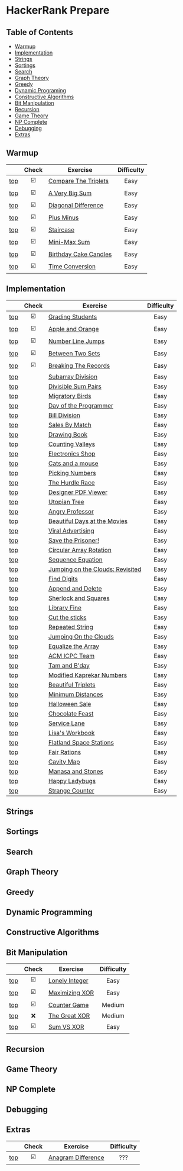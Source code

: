 # HackerRank Prepare

## Table of Contents
- [Warmup](#warmup)
- [Implementation](#implementation)
- [Strings](#strings)
- [Sortings](#sortings)
- [Search](#search)
- [Graph Theory](#graph-theory)
- [Greedy](#greedy)
- [Dynamic Programing](#dynamic-programming)
- [Constructive Algorithms](#constructive-algorithms)
- [Bit Manipulation](#bit-manipulation)
- [Recursion](#recursion)
- [Game Theory](#game-theory)
- [NP Complete](#np-complete)
- [Debugging](#debugging)
- [Extras](#extras)

## Warmup
|                            |           Check           | Exercise                                                 | Difficulty |
|----------------------------|:-------------------------:|----------------------------------------------------------|:----------:|
| [top](#table-of-contents)  |  :ballot_box_with_check:  | [Compare The Triplets](Warmup/compare_the_triplets.py)   |    Easy    |
| [top](#table-of-contents)  |  :ballot_box_with_check:  | [A Very Big Sum](Warmup/a_very_big_sum.py)               |    Easy    |
| [top](#table-of-contents)  |  :ballot_box_with_check:  | [Diagonal Difference](Warmup/diagonal_difference.py)     |    Easy    |
| [top](#table-of-contents)  |  :ballot_box_with_check:  | [Plus Minus](Warmup/plusMinus.py)                        |    Easy    |
| [top](#table-of-contents)  |  :ballot_box_with_check:  | [Staircase](Warmup/staircase.py)                         |    Easy    |
| [top](#table-of-contents)  |  :ballot_box_with_check:  | [Mini-Max Sum](Warmup/mini-max_sum.py)                   |    Easy    |
| [top](#table-of-contents)  |  :ballot_box_with_check:  | [Birthday Cake Candles](Warmup/birthday_cake_candles.py) |    Easy    |
| [top](#table-of-contents)  |  :ballot_box_with_check:  | [Time Conversion](Warmup/time_conversion.py)             |    Easy    |

## Implementation
|                            |          Check          | Exercise                                                                       | Difficulty |
|----------------------------|:-----------------------:|--------------------------------------------------------------------------------|:----------:|
| [top](#table-of-contents)  | :ballot_box_with_check: | [Grading Students](Implementation/grading_students.py)                         |    Easy    |
| [top](#table-of-contents)  | :ballot_box_with_check: | [Apple and Orange](Implementation/apple_orange.py)                             |    Easy    |
| [top](#table-of-contents)  | :ballot_box_with_check: | [Number Line Jumps](Implementation/number_line_jumps.py)                       |    Easy    |
| [top](#table-of-contents)  | :ballot_box_with_check: | [Between Two Sets](Implementation/between_two_sets.py)                         |    Easy    |
| [top](#table-of-contents)  | :ballot_box_with_check: | [Breaking The Records](Implementation/breaking_the_records.py)                 |    Easy    |
| [top](#table-of-contents)  |                         | [Subarray Division](Implementation/subarray_division.py)                       |    Easy    |
| [top](#table-of-contents)  |                         | [Divisible Sum Pairs](Implementation/divisible_sum_pairs.py)                   |    Easy    |
| [top](#table-of-contents)  |                         | [Migratory Birds](Implementation/migratory_birds.py)                           |    Easy    |
| [top](#table-of-contents)  |                         | [Day of the Programmer](Implementation/day_of_the_programmer.py)               |    Easy    |
| [top](#table-of-contents)  |                         | [Bill Division](Implementation/bill_division.py)                               |    Easy    |
| [top](#table-of-contents)  |                         | [Sales By Match](Implementation/sales_by_match.py)                             |    Easy    |
| [top](#table-of-contents)  |                         | [Drawing Book](Implementation/drawing_book.py)                                 |    Easy    |
| [top](#table-of-contents)  |                         | [Counting Valleys](Implementation/counting_valleys.py)                         |    Easy    |
| [top](#table-of-contents)  |                         | [Electronics Shop](Implementation/electronics_shop.py)                         |    Easy    |
| [top](#table-of-contents)  |                         | [Cats and a mouse](Implementation/cats_and_a_mouse.py)                         |    Easy    |
| [top](#table-of-contents)  |                         | [Picking Numbers](Implementation/picking_numbers.py)                           |    Easy    |
| [top](#table-of-contents)  |                         | [The Hurdle Race](Implementation/the_hurdle_race.py)                           |    Easy    |
| [top](#table-of-contents)  |                         | [Designer PDF Viewer](Implementation/designer_pdf_viewer.py)                   |    Easy    |
| [top](#table-of-contents)  |                         | [Utopian Tree](Implementation/utopian_tree.py)                                 |    Easy    |
| [top](#table-of-contents)  |                         | [Angry Professor](Implementation/angry_professor.py)                           |    Easy    |
| [top](#table-of-contents)  |                         | [Beautiful Days at the Movies](Implementation/beautiful_days_at_the_movies.py) |    Easy    |
| [top](#table-of-contents)  |                         | [Viral Advertising](Implementation/viral_advertising.py)                       |    Easy    |
| [top](#table-of-contents)  |                         | [Save the Prisoner!](Implementation/save_the_prisoner.py)                      |    Easy    |
| [top](#table-of-contents)  |                         | [Circular Array Rotation](Implementation/circular_array_rotation.py)           |    Easy    |
| [top](#table-of-contents)  |                         | [Sequence Equation](Implementation/sequence_equation.py)                       |    Easy    |
| [top](#table-of-contents)  |                         | [Jumping on the Clouds: Revisited](Implementation/jumping_on_the_clouds.py)    |    Easy    |
| [top](#table-of-contents)  |                         | [Find Digits](Implementation/find_digits.py)                                   |    Easy    |
| [top](#table-of-contents)  |                         | [Append and Delete](Implementation/append_and_delete.py)                       |    Easy    |
| [top](#table-of-contents)  |                         | [Sherlock and Squares](Implementation/sherlock_and_squares.py)                 |    Easy    |
| [top](#table-of-contents)  |                         | [Library Fine](Implementation/library_fine.py)                                 |    Easy    |
| [top](#table-of-contents)  |                         | [Cut the sticks](Implementation/cut_the_sticks.py)                             |    Easy    |
| [top](#table-of-contents)  |                         | [Repeated String](Implementation/repeated_string.py)                           |    Easy    |
| [top](#table-of-contents)  |                         | [Jumping On the Clouds](Implementation/jumping_on_the_clouds.py)               |    Easy    |
| [top](#table-of-contents)  |                         | [Equalize the Array](Implementation/equalize_the_array.py)                     |    Easy    |
| [top](#table-of-contents)  |                         | [ACM ICPC Team](Implementation/acm_icpc_team.py)                               |    Easy    |
| [top](#table-of-contents)  |                         | [Tam and B'day](Implementation/tam_and_bday.py)                                |    Easy    |
| [top](#table-of-contents)  |                         | [Modified Kaprekar Numbers](Implementation/modified_kaprekar_numbers.py)       |    Easy    |
| [top](#table-of-contents)  |                         | [Beautiful Triplets](Implementation/beautiful_triplets.py)                     |    Easy    |
| [top](#table-of-contents)  |                         | [Minimum Distances](Implementation/minium_distances.py)                        |    Easy    |
| [top](#table-of-contents)  |                         | [Halloween Sale](Implementation/hallowen_sale.py)                              |    Easy    |
| [top](#table-of-contents)  |                         | [Chocolate Feast](Implementation/chocolate_feast.py)                           |    Easy    |
| [top](#table-of-contents)  |                         | [Service Lane](Implementation/service_lane.py)                                 |    Easy    |
| [top](#table-of-contents)  |                         | [Lisa's Workbook](Implementation/lisas_workbook.py)                            |    Easy    |
| [top](#table-of-contents)  |                         | [Flatland Space Stations](Implementation/flatland_space_stations.py)           |    Easy    |
| [top](#table-of-contents)  |                         | [Fair Rations](Implementation/fair_rations.py)                                 |    Easy    |
| [top](#table-of-contents)  |                         | [Cavity Map](Implementation/cavity_map.py)                                     |    Easy    |
| [top](#table-of-contents)  |                         | [Manasa and Stones](Implementation/manasa_and_stones.py)                       |    Easy    |
| [top](#table-of-contents)  |                         | [Happy Ladybugs](Implementation/happy_ladybugs.py)                             |    Easy    |
| [top](#table-of-contents)  |                         | [Strange Counter](Implementation/strange_counter.py)                           |    Easy    |

## Strings
## Sortings
## Search
## Graph Theory
## Greedy
## Dynamic Programming
## Constructive Algorithms
## Bit Manipulation
|                            |          Check          | Exercise                                             | Difficulty |
|----------------------------|:-----------------------:|------------------------------------------------------|:----------:|
| [top](#table-of-contents)  | :ballot_box_with_check: | [Lonely Integer](Bit_manipulation/lonely_integer.py) |    Easy    |
| [top](#table-of-contents)  | :ballot_box_with_check: | [Maximizing XOR](Bit_manipulation/Maximizing_XOR.py) |    Easy    |
| [top](#table-of-contents)  | :ballot_box_with_check: | [Counter Game](Bit_manipulation/counter_game.py)     |   Medium   |
| [top](#table-of-contents)  |           :x:           | [The Great XOR](Bit_manipulation/the_great_xor.py)   |   Medium   |
| [top](#table-of-contents)  | :ballot_box_with_check: | [Sum VS XOR](Bit_manipulation/Sum_xor.py)            |    Easy    |

## Recursion
## Game Theory
## NP Complete
## Debugging
## Extras
|                            |          Check          | Exercise                                           | Difficulty |
|----------------------------|:-----------------------:|----------------------------------------------------|:----------:|
| [top](#table-of-contents)  | :ballot_box_with_check: | [Anagram Difference](Extras/anagram_difference.py) |    ???     |

